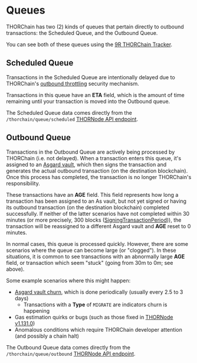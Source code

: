 # Queues

THORChain has two (2) kinds of queues that pertain directly to outbound
transactions: the Scheduled Queue, and the Outbound Queue.

You can see both of these queues using the [9R THORChain Tracker].

## Scheduled Queue

Transactions in the Scheduled Queue are intentionally delayed due to
THORChain's [outbound throttling](delays.md) security mechanism.

Transactions in this queue have an **ETA** field, which is the amount of time
remaining until your transaction is moved into the Outbound queue.

The Scheduled Queue data comes directly from the `/thorchain/queue/scheduled`
[THORNode API endpoint][1].

## Outbound Queue

Transactions in the Outbound Queue are actively being processed by THORChain
(i.e. not delayed).  When a transaction enters this queue, it's assigned to an
[Asgard vault], which then signs the transaction and generates the actual
outbound transaction (on the destination blockchain).  Once this process has
completed, the transaction is no longer THORChain's responsibility.

These transactions have an **AGE** field.  This field represents how long a
transaction has been assigned to an As vault, but not yet signed or having its
outbound transaction (on the destination blockchain) completed successfully.
If neither of the latter scenarios have not completed within 30 minutes (or
more precisely, 300 blocks ([SigningTransactionPeriod][3])), the transaction
will be reassigned to a different Asgard vault and **AGE** reset to 0 minutes.

In normal cases, this queue is processed quickly.  However, there are some
scenarios where the queue can become large (or "clogged").  In these
situations, it is common to see transactions with an abnormally large **AGE**
field, or transaction which seem "stuck" (going from 30m to 0m; see above).

Some example scenarios where this might happen:

- [Asgard vault churn][2], which is done periodically (usually every 2.5 to 3 days)
  - Transactions with a **Type** of `MIGRATE` are indicators churn is happening
- Gas estimation quirks or bugs (such as those fixed in [THORNode v1.131.0][4])
- Anomalous conditions which require THORChain developer attention (and possibly a chain halt)

The Outbound Queue data comes directly from the `/thorchain/queue/outbound`
[THORNode API endpoint][1].

[1]: https://thornode.ninerealms.com/thorchain/doc
[2]: https://docs.thorchain.org/thornodes/overview#churning
[3]: https://thornode.ninerealms.com/thorchain/constants
[4]: https://gitlab.com/thorchain/thornode/-/tags/v1.131.0
[9R THORChain Tracker]: https://track.ninerealms.com/
[Asgard vault]: https://thorchain-university.medium.com/under-the-hood-asgard-vaults-tss-and-node-churns-4767f3a5624b
